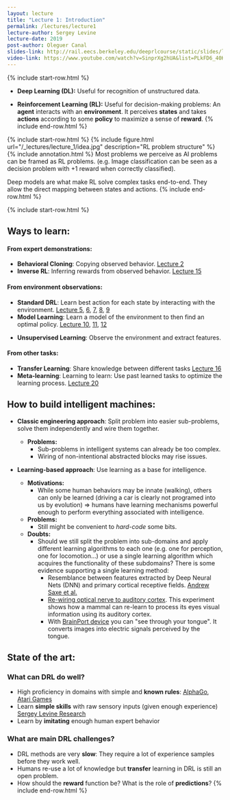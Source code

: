 ```yaml
---
layout: lecture
title: "Lecture 1: Introduction"
permalink: /lectures/lecture1
lecture-author: Sergey Levine
lecture-date: 2019
post-author: Oleguer Canal
slides-link: http://rail.eecs.berkeley.edu/deeprlcourse/static/slides/lec-1.pdf
video-link: https://www.youtube.com/watch?v=SinprXg2hUA&list=PLkFD6_40KJIwhWJpGazJ9VSj9CFMkb79A&index=2&t=0s
---
```

<!--
Disclaimer and authorship:
This article is provided for free only for your personal informational and entertainment purposes. No commercial use of it is allowed.

Please note there might be mistakes. We would be grateful to receive (constructive) criticism if you spot any. You can reach us at: ai.campus.ai@gmail.com or directly open an issue on our github repo: https://github.com/CampusAI/CampusAI.github.io

If considering to use the text please cite the original author/s of the lecture/paper.
Furthermore, please acknowledge our work by adding a link to our website: https://campusai.github.io/ and citing our names: Oleguer Canal and Federico Taschin.
-->
{% include start-row.html %}
- **Deep Learning (DL):** Useful for recognition of unstructured data.
<!-- (*raw* data not designed for a machine to work well on) -->
- **Reinforcement Learning (RL):** Useful for decision-making problems:  An **agent** interacts with an **environment**. It perceives **states** and takes **actions** according to some **policy** to maximize a sense of **reward**.
{% include end-row.html %}

{% include start-row.html %}
{% include figure.html url="/_lectures/lecture_1/idea.jpg" description="RL problem structure" %}
{% include annotation.html %}
Most problems we perceive as AI problems can be framed as RL problems. (e.g. Image classification can be seen as a decision problem with +1 reward when correctly classified).

Deep models are what make RL solve complex tasks end-to-end. They allow the direct mapping between states and actions.
{% include end-row.html %}
<!-- ## RL Examples:

Robot:
- **Actions:** Joint positions
- **Observations:** Camera images
- **Rewards:** Task success measure

Inventory management:
- **Actions:** What to purchase
- **Observations:** Inventory levels
- **Rewards:** Profit -->

{% include start-row.html %}
## Ways to learn:

#### From expert demonstrations:
- **Behavioral Cloning**: Copying observed behavior. [Lecture 2](/lectures/lecture2)
- **Inverse RL**: Inferring rewards from observed behavior. [Lecture 15](/lectures/lecture15)

#### From environment observations:
- **Standard DRL**: Learn best action for each state by interacting with the environment. [Lecture 5](/lectures/lecture5), [6](/lectures/lecture6), [7](/lectures/lecture7), [8](/lectures/lecture8), [9](/lectures/lecture9)
- **Model Learning**: Learn a model of the environment to then find an optimal policy. [Lecture 10](/lectures/lecture10), [11](/lectures/lecture10), [12](/lectures/lecture10)
<!-- "Learning to predict" -->
- **Unsupervised Learning**: Observe the environment and extract features.

#### From other tasks:
- **Transfer Learning**: Share knowledge between different tasks [Lecture 16](/lectures/lecture16)
- **Meta-learning**: Learning to learn: Use past learned tasks to optimize the learning process. [Lecture 20](/lectures/lecture20)

## How to build intelligent machines:

- **Classic engineering approach**: Split problem into easier sub-problems, solve them independently and wire them together.
    - **Problems:**
        - Sub-problems in intelligent systems can already be too complex.
        - Wiring of non-intentional abstracted blocks may rise issues.

- **Learning-based approach**: Use learning as a base for intelligence.
    - **Motivations:** 
        - While some human behaviors may be innate (walking), others can only be learned (driving a car is clearly not programed into us by evolution) $\Rightarrow$ humans have learning mechanisms powerful enough to perform everything associated with intelligence.
    - **Problems:**
        - Still might be convenient to *hard-code* some bits.
    - **Doubts:**
        - Should we still split the problem into sub-domains and apply different learning algorithms to each one (e.g. one for perception, one for locomotion...) or use a single learning algorithm which acquires the functionality of these subdomains? There is some evidence supporting a single learning method:
            - Resemblance between features extracted by Deep Neural Nets (DNN) and primary cortical receptive fields. [Andrew Saxe et al.](https://papers.nips.cc/paper/4331-unsupervised-learning-models-of-primary-cortical-receptive-fields-and-receptive-field-plasticity)
            - [Re-wiring optical nerve to auditory cortex](http://web.mit.edu/surlab/publications/Newton_Sur04.pdf). This experiment shows how a mammal can re-learn to process its eyes visual information using its auditory cortex. 
            - With [BrainPort device](https://www.youtube.com/watch?v=xNkw28fz9u0) you can "see through your tongue". It converts images into electric signals perceived by the tongue.


## State of the art:
### What can DRL do well?
- High proficiency in domains with simple and **known rules**:
[AlphaGo](https://www.youtube.com/watch?v=WXuK6gekU1Y), [Atari Games](https://deepmind.com/blog/article/Agent57-Outperforming-the-human-Atari-benchmark)
- Learn **simple skills** with raw sensory inputs (given enough experience) [Sergey Levine Research](https://people.eecs.berkeley.edu/~svlevine/)
- Learn by **imitating** enough human expert behavior

### What are main DRL challenges?
- DRL methods are very **slow**: They require a lot of experience samples before they work well.
- Humans re-use a lot of knowledge but **transfer** learning in DRL is still an open problem.
- How should the **reward** function be? What is the role of **predictions**?
{% include end-row.html %}

